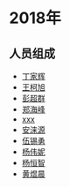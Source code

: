 # 2018年

## 人员组成

- [丁家辉]()
- [王柯旭]()
- [彭超群]()
- [郑海峰]()
- [xxx]()
- [安涞源]()
- [伍锡勇]()
- [杨伟妮]()
- [杨恒智]()
- [黄煜晨]()
